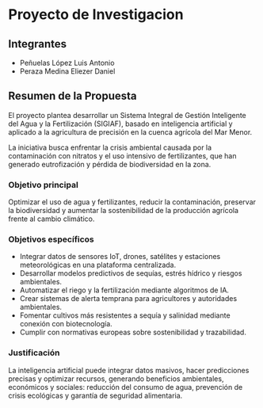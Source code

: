 # Proyecto de Investigacion

## Integrantes
- Peñuelas López Luis Antonio
- Peraza Medina Eliezer Daniel

## Resumen de la Propuesta

El proyecto plantea desarrollar un Sistema Integral de Gestión Inteligente del Agua y la Fertilización (SIGIAF), basado en inteligencia artificial y aplicado a la agricultura de precisión en la cuenca agrícola del Mar Menor.

La iniciativa busca enfrentar la crisis ambiental causada por la contaminación con nitratos y el uso intensivo de fertilizantes, que han generado eutrofización y pérdida de biodiversidad en la zona.

### Objetivo principal

Optimizar el uso de agua y fertilizantes, reducir la contaminación, preservar la biodiversidad y aumentar la sostenibilidad de la producción agrícola frente al cambio climático.

### Objetivos específicos

- Integrar datos de sensores IoT, drones, satélites y estaciones meteorológicas en una plataforma centralizada.
- Desarrollar modelos predictivos de sequías, estrés hídrico y riesgos ambientales.
- Automatizar el riego y la fertilización mediante algoritmos de IA.
- Crear sistemas de alerta temprana para agricultores y autoridades ambientales.
- Fomentar cultivos más resistentes a sequía y salinidad mediante conexión con biotecnología.
- Cumplir con normativas europeas sobre sostenibilidad y trazabilidad.

### Justificación

La inteligencia artificial puede integrar datos masivos, hacer predicciones precisas y optimizar recursos, generando beneficios ambientales, económicos y sociales: reducción del consumo de agua, prevención de crisis ecológicas y garantía de seguridad alimentaria.
